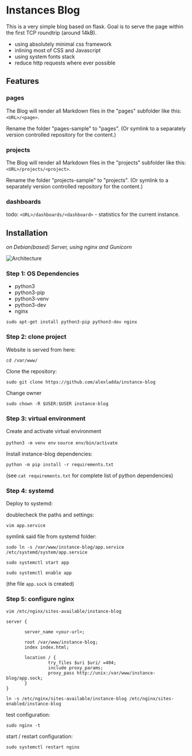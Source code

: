 # Instances Blog

This is a very simple blog based on flask. Goal is to serve the page within the first TCP roundtrip (around 14kB).

- using absolutely minimal css framework
- inlining most of CSS and Javascript
- using system fonts stack
- reduce http requests where ever possible

## Features

### pages

The Blog will render all Markdown files in the "pages" subfolder like this: `<URL>/<page>`.

Rename the folder "pages-sample" to "pages". (Or symlink to a separately version controlled repository for the content.)

### projects

The Blog will render all Markdown files in the "projects" subfolder like this: `<URL>/projects/<project>`.

Rename the folder "projects-sample" to "projects". (Or symlink to a separately version controlled repository for the content.)

### dashboards

todo: `<URL>/dashboards/<dashboard>` - statistics for the current instance.

## Installation

*on Debian(based) Server, using nginx and Gunicorn*

![Architecture](https://miro.medium.com/max/1400/1*zGC7qRcsw4G9I9u9KjMqaQ.png)


### Step 1: OS Dependencies
- python3
- python3-pip
- python3-venv
- python3-dev
- nginx

`sudo apt-get install python3-pip python3-dev nginx`

### Step 2: clone project

Website is served from here:

`cd /var/www/`

Clone the repository:

`sudo git clone https://github.com/alexladda/instance-blog`

Change owner

`sudo chown -R $USER:$USER instance-blog`

### Step 3: virtual environment

Create and activate virtual environment

`python3 -m venv env`
`source env/bin/activate`

Install instance-blog dependencies:

`python -m pip install -r requirements.txt`

(see `cat requirements.txt` for complete list of python dependencies)

### Step 4: systemd

Deploy to systemd:

doublecheck the paths and settings:

`vim app.service`

symlink said file from systemd folder:

`sudo ln -s /var/www/instance-blog/app.service /etc/systemd/system/app.service`

`sudo systemctl start app`

`sudo systemctl enable app`

(the file `app.sock` is created)

### Step 5: configure nginx

`vim /etc/nginx/sites-available/instance-blog`

    server {

           server_name <your-url>;

           root /var/www/instance-blog;
           index index.html;

           location / {
                    try_files $uri $uri/ =404;
                    include proxy_params;
                    proxy_pass http://unix:/var/www/instance-blog/app.sock;
           }
    }

`ln -s /etc/nginx/sites-available/instance-blog /etc/nginx/sites-enabled/instance-blog`

test configuration:

`sudo nginx -t`

start / restart configuration:

`sudo systemctl restart nginx`
